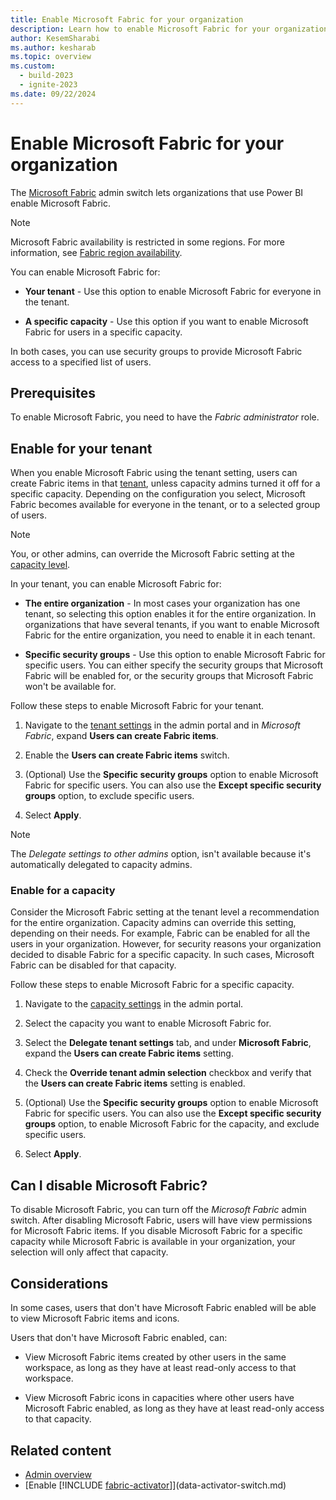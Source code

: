 ```yaml
---
title: Enable Microsoft Fabric for your organization
description: Learn how to enable Microsoft Fabric for your organization.
author: KesemSharabi
ms.author: kesharab
ms.topic: overview
ms.custom:
  - build-2023
  - ignite-2023
ms.date: 09/22/2024
---
```


# Enable Microsoft Fabric for your organization

The [Microsoft Fabric](../get-started/microsoft-fabric-overview.md) admin switch lets organizations that use Power BI enable Microsoft Fabric.

>[!NOTE]
>Microsoft Fabric availability is restricted in some regions. For more information, see [Fabric region availability](./region-availability.md).

You can enable Microsoft Fabric for:

* **Your tenant** - Use this option to enable Microsoft Fabric for everyone in the tenant.

* **A specific capacity** - Use this option if you want to enable Microsoft Fabric for users in a specific capacity.

In both cases, you can use security groups to provide Microsoft Fabric access to a specified list of users.

## Prerequisites

To enable Microsoft Fabric, you need to have the *Fabric administrator* role.

## Enable for your tenant

When you enable Microsoft Fabric using the tenant setting, users can create Fabric items in that [tenant](../enterprise/licenses.md#tenant), unless capacity admins turned it off for a specific capacity. Depending on the configuration you select, Microsoft Fabric becomes available for everyone in the tenant, or to a selected group of users.

>[!Note]
>You, or other admins, can override the Microsoft Fabric setting at the [capacity level](#enable-for-a-capacity).

In your tenant, you can enable Microsoft Fabric for:

* **The entire organization** - In most cases your organization has one tenant, so selecting this option enables it for the entire organization. In organizations that have several tenants, if you want to enable Microsoft Fabric for the entire organization, you need to enable it in each tenant.

* **Specific security groups** - Use this option to enable Microsoft Fabric for specific users. You can either specify the security groups that Microsoft Fabric will be enabled for, or the security groups that Microsoft Fabric won't be available for.

Follow these steps to enable Microsoft Fabric for your tenant.

1. Navigate to the [tenant settings](tenant-settings-index.md) in the admin portal and in *Microsoft Fabric*, expand **Users can create Fabric items**.

2. Enable the **Users can create Fabric items** switch.

3. (Optional) Use the **Specific security groups** option to enable Microsoft Fabric for specific users. You can also use the **Except specific security groups** option, to exclude specific users.

4. Select **Apply**.

>[!NOTE]
>The *Delegate settings to other admins* option, isn't available because it's automatically delegated to capacity admins.

### Enable for a capacity

Consider the Microsoft Fabric setting at the tenant level a recommendation for the entire organization. Capacity admins can override this setting, depending on their needs. For example, Fabric can be enabled for all the users in your organization. However, for security reasons your organization decided to disable Fabric for a specific capacity. In such cases, Microsoft Fabric can be disabled for that capacity.

Follow these steps to enable Microsoft Fabric for a specific capacity.

1. Navigate to the [capacity settings](capacity-settings.md) in the admin portal.

2. Select the capacity you want to enable Microsoft Fabric for.

3. Select the **Delegate tenant settings** tab, and under **Microsoft Fabric**, expand the **Users can create Fabric items** setting.

4. Check the **Override tenant admin selection** checkbox and verify that the **Users can create Fabric items** setting is enabled.

5. (Optional) Use the **Specific security groups** option to enable Microsoft Fabric for specific users. You can also use the **Except specific security groups** option, to enable Microsoft Fabric for the capacity, and exclude specific users.

6. Select **Apply**.

## Can I disable Microsoft Fabric?

To disable Microsoft Fabric, you can turn off the *Microsoft Fabric* admin switch. After disabling Microsoft Fabric, users will have view permissions for Microsoft Fabric items. If you disable Microsoft Fabric for a specific capacity while Microsoft Fabric is available in your organization, your selection will only affect that capacity.

## Considerations

In some cases, users that don't have Microsoft Fabric enabled will be able to view Microsoft Fabric items and icons.

Users that don't have Microsoft Fabric enabled, can:

* View Microsoft Fabric items created by other users in the same workspace, as long as they have at least read-only access to that workspace.

* View Microsoft Fabric icons in capacities where other users have Microsoft Fabric enabled, as long as they have at least read-only access to that capacity.

## Related content

* [Admin overview](microsoft-fabric-admin.md)
* [Enable [!INCLUDE [fabric-activator](../real-time-intelligence/includes/fabric-activator.md)]](data-activator-switch.md)
